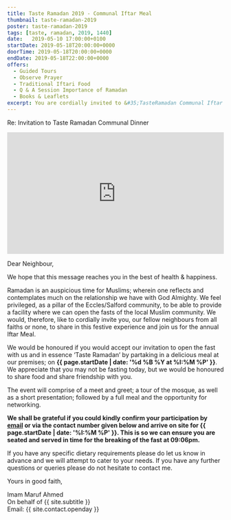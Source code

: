 ```yaml
---
title: Taste Ramadan 2019 - Communal Iftar Meal
thumbnail: taste-ramadan-2019
poster: taste-ramadan-2019
tags: [taste, ramadan, 2019, 1440]
date:   2019-05-10 17:00:00+0100
startDate: 2019-05-18T20:00:00+0000
doorTime: 2019-05-18T20:00:00+0000
endDate: 2019-05-18T22:00:00+0000
offers:
  - Guided Tours
  - Observe Prayer
  - Traditional Iftari Food
  - Q & A Session Importance of Ramadan
  - Books & Leaflets
excerpt: You are cordially invited to &#35;TasteRamadan Communal Iftar Meal (a celebratory meal to break the fast).
---
```


Re: Invitation to Taste Ramadan Communal Dinner

<style>.embed-container { position: relative; padding-bottom: 56.25%; height: 0; overflow: hidden; max-width: 100%; } .embed-container iframe, .embed-container object, .embed-container embed { position: absolute; top: 0; left: 0; width: 100%; height: 100%; }</style><div class='embed-container'><iframe src='https://www.youtube.com/embed//izxY1Jdy-EM' frameborder='0' allowfullscreen></iframe></div>

Dear Neighbour,

We hope that this message reaches you in the best of health & happiness.

Ramadan is an auspicious time for Muslims; wherein one reflects and contemplates much on the relationship we have with God Almighty. We feel privileged, as a pillar of the Eccles/Salford community, to be able to provide a facility where we can open the fasts of the local Muslim community. We would, therefore, like to cordially invite you, our fellow neighbours from all faiths or none, to share in this festive experience and join us for the annual Iftar Meal.

We would be honoured if you would accept our invitation to open the fast with us and in essence ‘Taste Ramadan’ by partaking in a delicious meal at our premises; on **{{ page.startDate | date: '%d %B %Y at %I:%M %P' }}**. We appreciate that you may not be fasting today, but we would be honoured to share food and share friendship with you.

The event will comprise of a meet and greet; a tour of the mosque, as well as a short presentation; followed by a full meal and the opportunity for networking.

**We shall be grateful if you could kindly confirm your participation by [email](mailto:openday@ecclesmosque.org.uk) or via the contact number given below and arrive on site for {{ page.startDate | date: '%I:%M %P' }}. This is so we can ensure you are seated and served in time for the breaking of the fast at 09:06pm.**

If you have any specific dietary requirements please do let us know in advance and we will attempt to cater to your needs. If you have any further questions or queries please do not hesitate to contact me.

Yours in good faith,

Imam Maruf Ahmed<br/>
On behalf of {{ site.subtitle }}<br/>
Email: {{ site.contact.openday }}
